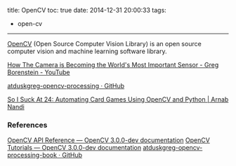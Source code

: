 title: OpenCV
toc: true
date: 2014-12-31 20:00:33
tags:
- open-cv
---

[OpenCV](http://opencv.org/) (Open Source Computer Vision Library) is an open source computer vision and machine learning software library. 

<!-- more -->

[How The Camera is Becoming the World's Most Important Sensor - Greg Borenstein - YouTube](https://www.youtube.com/watch?v=QLvoCiO5DqU)

[atduskgreg-opencv-processing · GitHub](https://github.com/atduskgreg/opencv-processing)

[So I Suck At 24: Automating Card Games Using OpenCV and Python | Arnab Nandi](http://arnab.org/blog/so-i-suck-24-automating-card-games-using-opencv-and-python)


### References

[OpenCV API Reference — OpenCV 3.0.0-dev documentation](http://docs.opencv.org/master/modules/refman.html)
[OpenCV Tutorials — OpenCV 3.0.0-dev documentation](http://docs.opencv.org/master/doc/tutorials/tutorials.html)
[atduskgreg-opencv-processing-book · GitHub](https://github.com/atduskgreg/opencv-processing-book)
